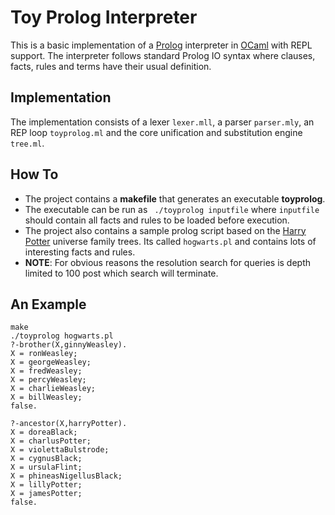 # Toy Prolog Interpreter
This is a basic implementation of a [Prolog](http://www.swi-prolog.org/) interpreter in [OCaml](https://ocaml.org/) with REPL support.
The interpreter follows standard Prolog IO syntax where clauses, facts, rules and terms have their usual definition.

## Implementation
The implementation consists of a lexer `lexer.mll`, a parser `parser.mly`, an REP loop `toyprolog.ml` and the core unification and substitution engine `tree.ml`.

## How To
* The project contains a **makefile** that generates an executable **toyprolog**.
* The executable can be run as ` ./toyprolog inputfile` where `inputfile` should contain all facts and rules to be loaded before execution.
* The project also contains a sample prolog script based on the [Harry Potter](https://en.wikipedia.org/wiki/Harry_Potter) universe family trees. Its called `hogwarts.pl` and contains lots of interesting facts and rules.
* **NOTE**: For obvious reasons the resolution search for queries is depth limited to 100 post which search will terminate.

## An Example
```
make
./toyprolog hogwarts.pl
?-brother(X,ginnyWeasley).
X = ronWeasley;
X = georgeWeasley;
X = fredWeasley;
X = percyWeasley;
X = charlieWeasley;
X = billWeasley;
false.

?-ancestor(X,harryPotter).
X = doreaBlack;
X = charlusPotter;
X = violettaBulstrode;
X = cygnusBlack;
X = ursulaFlint;
X = phineasNigellusBlack;
X = lillyPotter;
X = jamesPotter;
false.
```
